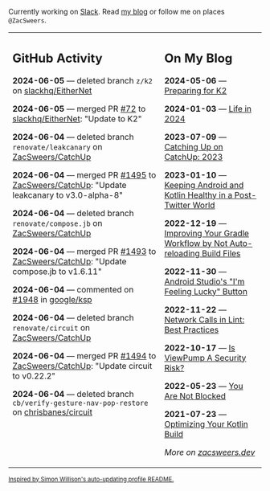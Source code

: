 Currently working on [Slack](https://slack.com/). Read [my blog](https://zacsweers.dev/) or follow me on places `@ZacSweers`.

<table><tr><td valign="top" width="60%">

## GitHub Activity
<!-- githubActivity starts -->
**2024-06-05** — deleted branch `z/k2` on [slackhq/EitherNet](https://github.com/slackhq/EitherNet)

**2024-06-05** — merged PR [#72](https://github.com/slackhq/EitherNet/pull/72) to [slackhq/EitherNet](https://github.com/slackhq/EitherNet): "Update to K2"

**2024-06-04** — deleted branch `renovate/leakcanary` on [ZacSweers/CatchUp](https://github.com/ZacSweers/CatchUp)

**2024-06-04** — merged PR [#1495](https://github.com/ZacSweers/CatchUp/pull/1495) to [ZacSweers/CatchUp](https://github.com/ZacSweers/CatchUp): "Update leakcanary to v3.0-alpha-8"

**2024-06-04** — deleted branch `renovate/compose.jb` on [ZacSweers/CatchUp](https://github.com/ZacSweers/CatchUp)

**2024-06-04** — merged PR [#1493](https://github.com/ZacSweers/CatchUp/pull/1493) to [ZacSweers/CatchUp](https://github.com/ZacSweers/CatchUp): "Update compose.jb to v1.6.11"

**2024-06-04** — commented on [#1948](https://github.com/google/ksp/issues/1948#issuecomment-2148460555) in [google/ksp](https://github.com/google/ksp)

**2024-06-04** — deleted branch `renovate/circuit` on [ZacSweers/CatchUp](https://github.com/ZacSweers/CatchUp)

**2024-06-04** — merged PR [#1494](https://github.com/ZacSweers/CatchUp/pull/1494) to [ZacSweers/CatchUp](https://github.com/ZacSweers/CatchUp): "Update circuit to v0.22.2"

**2024-06-04** — deleted branch `cb/verify-gesture-nav-pop-restore` on [chrisbanes/circuit](https://github.com/chrisbanes/circuit)
<!-- githubActivity ends -->
</td><td valign="top" width="40%">

## On My Blog
<!-- blog starts -->
**2024-05-06** — [Preparing for K2](https://www.zacsweers.dev/preparing-for-k2/)

**2024-01-03** — [Life in 2024](https://www.zacsweers.dev/life-in-2024/)

**2023-07-09** — [Catching Up on CatchUp: 2023](https://www.zacsweers.dev/catching-up-on-catchup-2023/)

**2023-01-10** — [Keeping Android and Kotlin Healthy in a Post-Twitter World](https://www.zacsweers.dev/keeping-android-healthy/)

**2022-12-19** — [Improving Your Gradle Workflow by Not Auto-reloading Build Files](https://www.zacsweers.dev/improving-your-workflow-by-not-auto-reloading-build-files/)

**2022-11-30** — [Android Studio's "I'm Feeling Lucky" Button](https://www.zacsweers.dev/android-studios-im-feeling-lucky-button/)

**2022-11-22** — [Network Calls in Lint: Best Practices](https://www.zacsweers.dev/network-calls-in-lint-best-practices/)

**2022-10-17** — [Is ViewPump A Security Risk?](https://www.zacsweers.dev/is-viewpump-a-security-risk/)

**2022-05-23** — [You Are Not Blocked](https://www.zacsweers.dev/you-are-not-blocked/)

**2021-07-23** — [Optimizing Your Kotlin Build](https://www.zacsweers.dev/optimizing-your-kotlin-build/)
<!-- blog ends -->
_More on [zacsweers.dev](https://zacsweers.dev/)_
</td></tr></table>

<sub><a href="https://simonwillison.net/2020/Jul/10/self-updating-profile-readme/">Inspired by Simon Willison's auto-updating profile README.</a></sub>